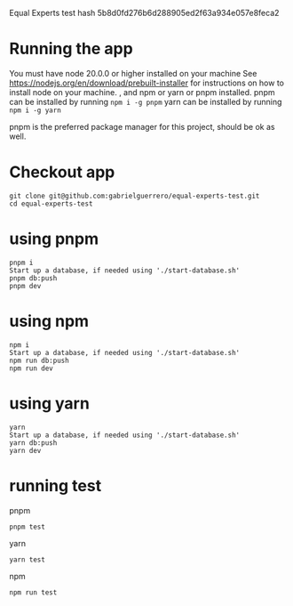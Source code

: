 
Equal Experts test hash 5b8d0fd276b6d288905ed2f63a934e057e8feca2

# Running the app
You must have node 20.0.0 or higher installed on your machine
See https://nodejs.org/en/download/prebuilt-installer for instructions on how to install node on your machine.
, and npm or yarn or pnpm installed.
pnpm can be installed by running `npm i -g pnpm`
yarn can be installed by running `npm i -g yarn`

pnpm is the preferred package manager for this project, should be ok as well.

# Checkout app 
```
git clone git@github.com:gabrielguerrero/equal-experts-test.git 
cd equal-experts-test
```
# using pnpm 
```
pnpm i
Start up a database, if needed using './start-database.sh'
pnpm db:push
pnpm dev
```
# using npm
```
npm i
Start up a database, if needed using './start-database.sh'
npm run db:push
npm run dev
```
# using yarn
```
yarn
Start up a database, if needed using './start-database.sh'
yarn db:push
yarn dev
```
# running test

pnpm
```
pnpm test
```
yarn
```
yarn test
```
npm
```
npm run test
```


